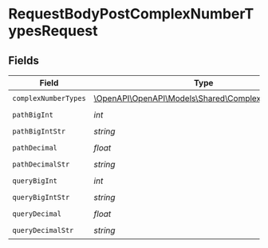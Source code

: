 # RequestBodyPostComplexNumberTypesRequest


## Fields

| Field                                                                                          | Type                                                                                           | Required                                                                                       | Description                                                                                    | Example                                                                                        |
| ---------------------------------------------------------------------------------------------- | ---------------------------------------------------------------------------------------------- | ---------------------------------------------------------------------------------------------- | ---------------------------------------------------------------------------------------------- | ---------------------------------------------------------------------------------------------- |
| `complexNumberTypes`                                                                           | [\OpenAPI\OpenAPI\Models\Shared\ComplexNumberTypes](../../Models/Shared/ComplexNumberTypes.md) | :heavy_check_mark:                                                                             | N/A                                                                                            |                                                                                                |
| `pathBigInt`                                                                                   | *int*                                                                                          | :heavy_check_mark:                                                                             | N/A                                                                                            | 8821239038968084                                                                               |
| `pathBigIntStr`                                                                                | *string*                                                                                       | :heavy_check_mark:                                                                             | N/A                                                                                            | 9223372036854775808                                                                            |
| `pathDecimal`                                                                                  | *float*                                                                                        | :heavy_check_mark:                                                                             | N/A                                                                                            | 3.141592653589793                                                                              |
| `pathDecimalStr`                                                                               | *string*                                                                                       | :heavy_check_mark:                                                                             | N/A                                                                                            | 3.14159265358979344719667586                                                                   |
| `queryBigInt`                                                                                  | *int*                                                                                          | :heavy_check_mark:                                                                             | N/A                                                                                            | 8821239038968084                                                                               |
| `queryBigIntStr`                                                                               | *string*                                                                                       | :heavy_check_mark:                                                                             | N/A                                                                                            | 9223372036854775808                                                                            |
| `queryDecimal`                                                                                 | *float*                                                                                        | :heavy_check_mark:                                                                             | N/A                                                                                            | 3.141592653589793                                                                              |
| `queryDecimalStr`                                                                              | *string*                                                                                       | :heavy_check_mark:                                                                             | N/A                                                                                            | 3.14159265358979344719667586                                                                   |